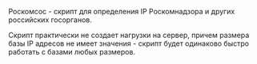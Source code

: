 Роскомсос - скрипт для определения IP Роскомнадзора и других российских госорганов.

Скрипт практически не создает нагрузки на сервер, причем размера базы IP адресов не имеет значения - скрипт будет одинаково быстро работать с базами любых размеров. 
